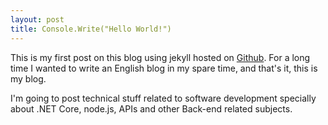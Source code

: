 ```yaml
---
layout: post
title: Console.Write("Hello World!")
---
```

This is my first post on this blog using jekyll hosted on [Github](http://github.com). For a long time I wanted to write an English blog in my spare time, and that's it, this is my blog. 

I'm going to post technical stuff related to software development specially about .NET Core, node.js, APIs and other Back-end related subjects.


